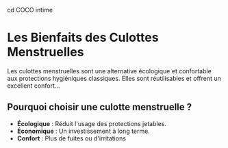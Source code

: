 cd COCO intime 


# Les Bienfaits des Culottes Menstruelles
Les culottes menstruelles sont une alternative écologique et confortable aux protections hygiéniques classiques. Elles sont réutilisables et offrent un excellent confort...
## Pourquoi choisir une culotte menstruelle ?
- **Écologique** : Réduit l'usage des protections jetables.
- **Économique** : Un investissement à long terme.
- **Confort** : Plus de fuites ou d'irritations

